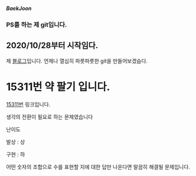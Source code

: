 ##### BaekJoon
### PS를 하는 제 git입니다.
## 2020/10/28부터 시작임다.

제 [블로그](https://blog.naver.com/gkswns3708/)입니다. 언제나 열심히 파릇파릇한 git을 만들어보겠슴다. 

# 15311번 약 팔기 입니다.
[15311번](https://www.acmicpc.net/problem/15311/) 링크입니다.

생각의 전환이 필요로 하는 문제였습니다

난이도 

발상 : 상

구현 : 하

어떤 숫자의 조합으로 수를 표현할 지에 대한 답만 나온다면 말끔히 해결될 문제입니다.

